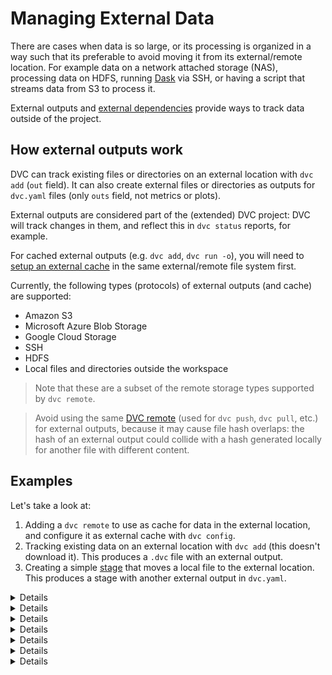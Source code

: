 # Managing External Data

There are cases when data is so large, or its processing is organized in a way
such that its preferable to avoid moving it from its external/remote location.
For example data on a network attached storage (NAS), processing data on HDFS,
running [Dask](https://dask.org/) via SSH, or having a script that streams data
from S3 to process it.

External <abbr>outputs</abbr> and
[external dependencies](/doc/user-guide/external-dependencies) provide ways to
track data outside of the <abbr>project</abbr>.

## How external outputs work

DVC can track existing files or directories on an external location with
`dvc add` (`out` field). It can also create external files or directories as
outputs for `dvc.yaml` files (only `outs` field, not metrics or plots).

External outputs are considered part of the (extended) DVC project: DVC will
track changes in them, and reflect this in `dvc status` reports, for example.

For cached external outputs (e.g. `dvc add`, `dvc run -o`), you will need to
[setup an external cache](/doc/use-cases/shared-development-server#configure-the-external-shared-cache)
in the same external/remote file system first.

Currently, the following types (protocols) of external outputs (and
<abbr>cache</abbr>) are supported:

- Amazon S3
- Microsoft Azure Blob Storage
- Google Cloud Storage
- SSH
- HDFS
- Local files and directories outside the <abbr>workspace</abbr>

> Note that these are a subset of the remote storage types supported by
> `dvc remote`.

> Avoid using the same [DVC remote](/doc/command-reference/remote) (used for
> `dvc push`, `dvc pull`, etc.) for external outputs, because it may cause file
> hash overlaps: the hash of an external output could collide with a hash
> generated locally for another file with different content.

## Examples

Let's take a look at:

1. Adding a `dvc remote` to use as cache for data in the external location, and
   configure it as external <abbr>cache</abbr> with `dvc config`.
2. Tracking existing data on an external location with `dvc add` (this doesn't
   download it). This produces a `.dvc` file with an external output.
3. Creating a simple [stage](/doc/command-reference/run) that moves a local file
   to the external location. This produces a stage with another external output
   in `dvc.yaml`.

<details>

### Click for Amazon S3

```dvc
$ dvc remote add s3cache s3://mybucket/cache
$ dvc config cache.s3 s3cache

$ dvc add --external s3://mybucket/existing-data

$ dvc run -d data.txt \
          --external \
          -o s3://mybucket/data.txt \
          aws s3 cp data.txt s3://mybucket/data.txt
```

</details>

<details>

### Click for Microsoft Azure Blob Storage

```dvc
$ dvc remote add azurecache azure://mycontainer/cache
$ dvc config cache.azure azurecache

$ dvc add --external azure://mycontainer/existing-data

$ dvc run -d data.txt \
          --external \
          -o azure://mycontainer/data.txt \
          az storage blob upload -f data.txt -c mycontainer -n data.txt
```

</details>

<details>

### Click for Google Cloud Storage

```dvc
$ dvc remote add gscache gs://mybucket/cache
$ dvc config cache.gs gscache

$ dvc add --external gs://mybucket/existing-data

$ dvc run -d data.txt \
          --external \
          -o gs://mybucket/data.txt \
          gsutil cp data.txt gs://mybucket/data.txt
```

</details>

<details>

### Click for SSH

```dvc
$ dvc remote add sshcache ssh://user@example.com/cache
$ dvc config cache.ssh sshcache

$ dvc add --external ssh://user@example.com/existing-data

$ dvc run -d data.txt \
          --external \
          -o ssh://user@example.com/data.txt \
          scp data.txt user@example.com:/data.txt
```

> Please note that to use password authentication, it's necessary to set the
> `password` or `ask_password` SSH remote options first (see
> `dvc remote modify`), and use a special `remote://` URL in step 2:
> `dvc add --external remote://sshcache/existing-data`.

⚠️ DVC requires both SSH and SFTP access to work with remote SSH locations.
Please check that you are able to connect both ways with tools like `ssh` and
`sftp` (GNU/Linux).

> Note that your server's SFTP root might differ from its physical root (`/`).

</details>

<details>

### Click for HDFS

```dvc
$ dvc remote add hdfscache hdfs://user@example.com/cache
$ dvc config cache.hdfs hdfscache

$ dvc add --external hdfs://user@example.com/existing-data

$ dvc run -d data.txt \
          --external \
          -o hdfs://user@example.com/data.txt \
          hdfs fs -copyFromLocal \
                  data.txt \
                  hdfs://user@example.com/data.txt
```

Note that as long as there is a `hdfs://...` URL for your data, DVC can handle
it. So systems like Hadoop, Hive, and HBase are supported!

</details>

<details>

### Click for WebHDFS

```dvc
$ dvc remote add webhdfscache webhdfs://user@example.com/cache
$ dvc config cache.webhdfs webhdfscache

$ dvc add --external webhdfs://user@example.com/existing-data

$ dvc run -d data.txt \
          --external \
          -o webhdfs://user@example.com/data.txt \
          curl --upload-file data.txt \
              "http://user@example.com:50075/webhdfs/v1/data.txt?op=CREATE"
```

</details>

<details>

### Click for local file system paths

The default <abbr>cache</abbr> is in `.dvc/cache`, so there is no need to set a
custom cache location for local paths outside of your project.

> Except for external data on different storage devices or partitions mounted on
> the same file system (e.g. `/mnt/raid/data`). In that case please setup an
> external cache in that same drive to enable
> [file links](/doc/user-guide/large-dataset-optimization#file-link-types-for-the-dvc-cache)
> and avoid copying data.

```dvc
$ dvc add --external /home/shared/existing-data

$ dvc run -d data.txt \
          --external \
          -o /home/shared/data.txt \
          cp data.txt /home/shared/data.txt
```

</details>
